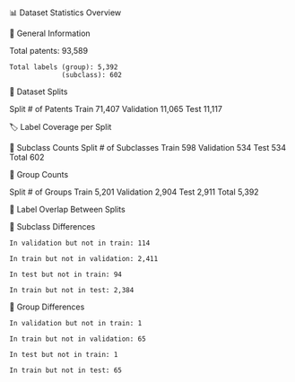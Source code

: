 📊 Dataset Statistics Overview

🧾 General Information

Total patents: 93,589

    Total labels (group): 5,392 
                 (subclass): 602


📁 Dataset Splits

Split	# of Patents
Train	71,407
Validation	11,065
Test	11,117

🏷️ Label Coverage per Split


🔹 Subclass Counts
Split	# of Subclasses
Train	598
Validation	534
Test	534
Total	602

🔹 Group Counts

Split	# of Groups
Train	5,201
Validation	2,904
Test	2,911
Total	5,392

🔄 Label Overlap Between Splits

📌 Subclass Differences


    In validation but not in train: 114

    In train but not in validation: 2,411

    In test but not in train: 94

    In train but not in test: 2,384

📌 Group Differences


    In validation but not in train: 1

    In train but not in validation: 65

    In test but not in train: 1

    In train but not in test: 65
